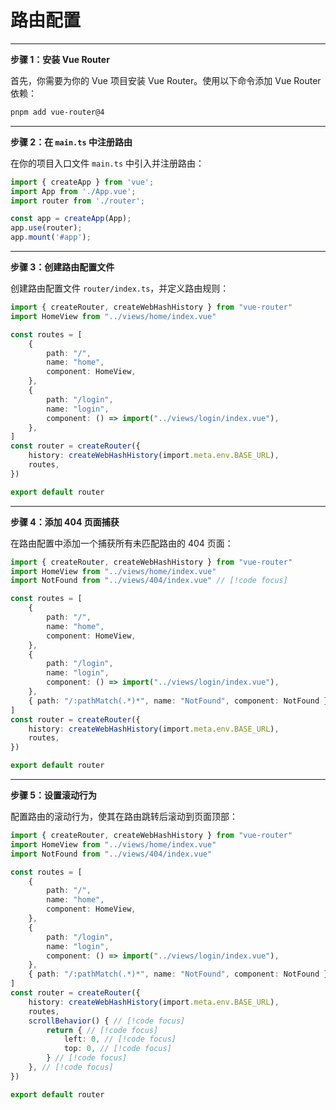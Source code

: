 # 路由配置

-----

**步骤 1：安装 Vue Router**

首先，你需要为你的 Vue 项目安装 Vue Router。使用以下命令添加 Vue Router 依赖：

```bash
pnpm add vue-router@4
```

-----

**步骤 2：在 `main.ts` 中注册路由**

在你的项目入口文件 `main.ts` 中引入并注册路由：

```ts
import { createApp } from 'vue';
import App from './App.vue';
import router from './router';

const app = createApp(App);
app.use(router);
app.mount('#app');
```

-----

**步骤 3：创建路由配置文件**

创建路由配置文件 `router/index.ts`，并定义路由规则：

```ts
import { createRouter, createWebHashHistory } from "vue-router"
import HomeView from "../views/home/index.vue"

const routes = [
	{
		path: "/",
		name: "home",
		component: HomeView,
	},
	{
		path: "/login",
		name: "login",
		component: () => import("../views/login/index.vue"),
	},
]
const router = createRouter({
	history: createWebHashHistory(import.meta.env.BASE_URL),
	routes,
})

export default router
```

-----

**步骤 4：添加 404 页面捕获**

在路由配置中添加一个捕获所有未匹配路由的 404 页面：

```ts {3,18}
import { createRouter, createWebHashHistory } from "vue-router"
import HomeView from "../views/home/index.vue"
import NotFound from "../views/404/index.vue" // [!code focus]

const routes = [
	{
		path: "/",
		name: "home",
		component: HomeView,
	},
	{
		path: "/login",
		name: "login",
		component: () => import("../views/login/index.vue"),
	},
	{ path: "/:pathMatch(.*)*", name: "NotFound", component: NotFound }, // [!code focus]
]
const router = createRouter({
	history: createWebHashHistory(import.meta.env.BASE_URL),
	routes,
})

export default router
```

-----

**步骤 5：设置滚动行为**

配置路由的滚动行为，使其在路由跳转后滚动到页面顶部：

```ts
import { createRouter, createWebHashHistory } from "vue-router"
import HomeView from "../views/home/index.vue"
import NotFound from "../views/404/index.vue"

const routes = [
	{
		path: "/",
		name: "home",
		component: HomeView,
	},
	{
		path: "/login",
		name: "login",
		component: () => import("../views/login/index.vue"),
	},
	{ path: "/:pathMatch(.*)*", name: "NotFound", component: NotFound },
]
const router = createRouter({
	history: createWebHashHistory(import.meta.env.BASE_URL),
	routes,
	scrollBehavior() { // [!code focus]
		return { // [!code focus]
			left: 0, // [!code focus]
			top: 0, // [!code focus]
		} // [!code focus]
	}, // [!code focus]
})

export default router
```

